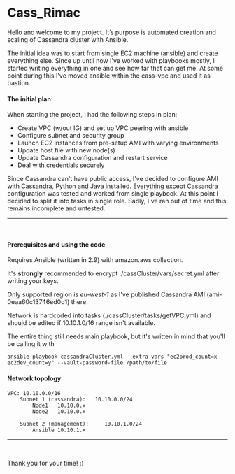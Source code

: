  # Cass_Rimac
 Hello and welcome to my project. It’s purpose is automated creation and scaling of Cassandra cluster with Ansible.

 The initial idea was to start from single EC2 machine (ansible) and create everything else. Since up until now I've worked with playbooks mostly, I started writing everything in one and see how far that can get me. At some point during this I've moved ansible within the cass-vpc and used it as bastion.
 
 #### The initial plan:

 When starting the project, I had the following steps in plan:
 - Create VPC (w/out IG) and set up VPC peering with ansible
 - Configure subnet and security group
 - Launch EC2 instances from pre-setup AMI with varying environments
 - Update host file with new node(s)
 - Update Cassandra configuration and restart service
 - Deal with credentials securely
 
 Since Cassandra can't have public access, I've decided to configure AMI with Cassandra, Python and Java installed.
 Everything except Cassandra configuration was tested and worked from single playbook. At this point I decided to split it into tasks in single role. Sadly, I've ran out of time and this remains incomplete and untested.

 ***
 &nbsp;

 #### Prerequisites and using the code
 Requires Ansible (written in 2.9) with amazon.aws collection.
 
 It's **strongly** recommended to encrypt ./cassCluster/vars/secret.yml after writing your keys.
 
 Only supported region is *eu-west-1* as I've published Cassandra AMI (ami-0eaa60c13746ed0d1) there.
 
 Network is hardcoded into tasks (./cassCluster/tasks/getVPC.yml) and should be edited if 10.10.1.0/16 range isn't available.
 
 The entire thing still needs main playbook, but it's written in mind that you'll be calling it with

 `ansible-playbook cassandraCluster.yml --extra-vars "ec2prod_count=x ec2dev_count=y" --vault-password-file /path/to/file`

 #### Network topology
 
    VPC: 10.10.0.0/16
	    Subnet 1 (cassandra):   10.10.0.0/24
            Node1	10.10.0.x
            Node2	10.10.0.x
	    	...
	    Subnet 2 (management):     10.10.1.0/24
	    	Ansible	10.10.1.x

 ***
 &nbsp;

 Thank you for your time! :)
